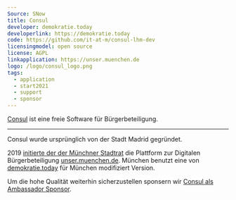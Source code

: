 ```yaml
---
Source: SNow
title: Consul
developer: demokratie.today
developerlink: https://demokratie.today
code: https://github.com/it-at-m/consul-lhm-dev
licensingmodel: open source
license: AGPL
linkapplication: https://unser.muenchen.de
logo: /logo/consul_logo.png
tags:
  - application
  - start2021
  - support
  - sponsor
---
```


[Consul](https://consuldemocracy.org) ist eine freie Software für Bürgerbeteiligung.

---

Consul wurde ursprünglich von der Stadt Madrid gegründet.

2019 [initierte der der Münchner Stadtrat](https://www.muenchen-transparent.de/antraege/5651290) die Plattform zur Digitalen Bürgerbeteiligung [unser.muenchen.de](https://unser.muenchen.de).
München benutzt eine von [demokratie.today](https://demokratie.today) für München modifiziert Version.

Um die hohe Qualität weiterhin sicherzustellen sponsern wir [Consul als Ambassador Sponsor](https://consuldemocracy.org/2024/09/welcoming-our-first-official-project-sponsor/).
